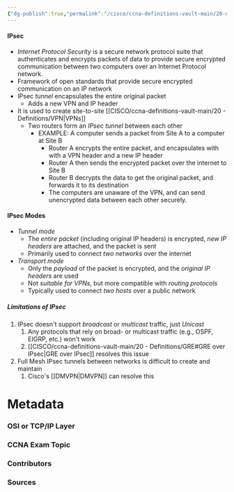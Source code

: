 ```yaml
---
{"dg-publish":true,"permalink":"/cisco/ccna-definitions-vault-main/20-definitions/i-psec/","tags":["defs_ccna"]}
---
```


#### IPsec
- *Internet Protocol Security* is a secure network protocol suite that authenticates and encrypts packets of data to provide secure encrypted communication between two computers over an Internet Protocol network.
- Framework of open standards that provide secure encrypted communication on an IP network
- IPsec *tunnel* encapsulates the entire original packet
	- Adds a new VPN and IP header
- It is used to create site-to-site [[CISCO/ccna-definitions-vault-main/20 - Definitions/VPN\|VPNs]]
	- Two routers form an *IPsec tunnel* between each other
		- EXAMPLE: A computer sends a packet from Site A to a computer at Site B
			- Router A encrypts the entire packet, and encapsulates with with a VPN header and a new IP header
			- Router A then sends the encrypted packet over the internet to Site B
			- Router B decrypts the data to get the original packet, and forwards it to its destination
			- The computers are unaware of the VPN, and can send unencrypted data between each other securely.

#### IPsec Modes
- *Tunnel mode*
	- The *entire packet* (including original IP headers) is encrypted, *new IP headers* are attached, and the packet is sent
	- Primarily used to connect *two networks* over the internet
- *Transport mode*
	- Only the *payload* of the packet is encrypted, and the *original IP headers* are used
	- Not *suitable for VPNs*, but more compatible with *routing protocols*
	- Typically used to connect *two hosts* over a public network

##### Limitations of IPsec
1. IPsec doesn't support *broadcast* or *multicast* traffic, just *Unicast*
	1. Any protocols that rely on broad- or multicast traffic (e.g., OSPF, EIGRP, etc.) won't work
	2. [[CISCO/ccna-definitions-vault-main/20 - Definitions/GRE#GRE over IPsec\|GRE over IPsec]] resolves this issue
2. Full Mesh IPsec tunnels between networks is difficult to create and maintain
	1. Cisco's [[DMVPN\|DMVPN]] can resolve this


# Metadata
### OSI or TCP/IP Layer

### CCNA Exam Topic

### Contributors

### Sources
